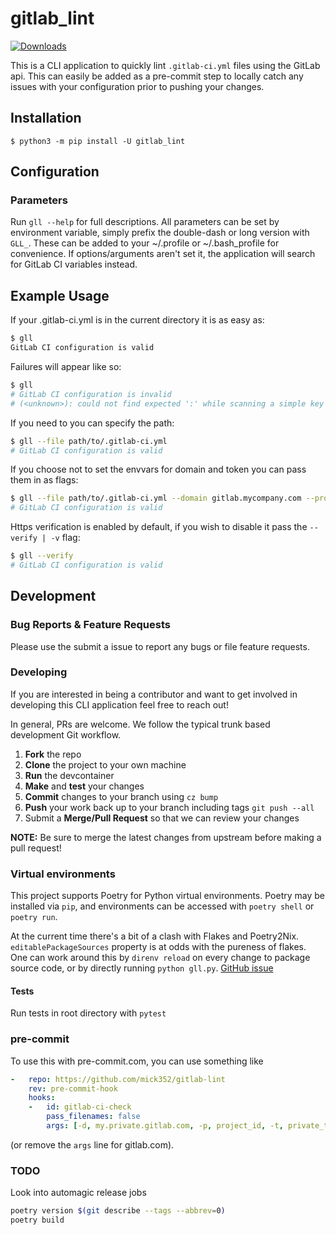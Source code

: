 # gitlab_lint

[![Downloads](https://pepy.tech/badge/gitlab-lint)](https://pepy.tech/project/gitlab-lint)

This is a CLI application to quickly lint `.gitlab-ci.yml` files using the GitLab api.
This can easily be added as a pre-commit step to locally catch any issues with your configuration prior to pushing your changes.

## Installation

`$ python3 -m pip install -U gitlab_lint`

## Configuration

### Parameters

Run `gll --help` for full descriptions.
All parameters can be set by environment variable, simply prefix the double-dash or long version with `GLL_`.
These can be added to your ~/.profile or ~/.bash_profile for convenience.
If options/arguments aren't set it, the application will search for GitLab CI variables instead.

## Example Usage

If your .gitlab-ci.yml is in the current directory it is as easy as:

```bash
$ gll
GitLab CI configuration is valid
```

Failures will appear like so:

```bash
$ gll
# GitLab CI configuration is invalid
# (<unknown>): could not find expected ':' while scanning a simple key at line 26 column 1
```

If you need to you can specify the path:

```bash
$ gll --file path/to/.gitlab-ci.yml
# GitLab CI configuration is valid
```

If you choose not to set the envvars for domain and token you can pass them in as flags:

```bash
$ gll --file path/to/.gitlab-ci.yml --domain gitlab.mycompany.com --project 1234 --token <gitlab personal token>
# GitLab CI configuration is valid
```

Https verification is enabled by default, if you wish to disable it pass the `--verify | -v` flag:

```bash
$ gll --verify
# GitLab CI configuration is valid
```

## Development

### Bug Reports & Feature Requests

Please use the submit a issue to report any bugs or file feature requests.

### Developing

<!--- pyml disable-next-line md013-->
If you are interested in being a contributor and want to get involved in developing this CLI application feel free to reach out!

In general, PRs are welcome. We follow the typical trunk based development Git workflow.

1. **Fork** the repo
1. **Clone** the project to your own machine
1. **Run** the devcontainer
1. **Make** and **test** your changes
1. **Commit** changes to your branch using `cz bump`
1. **Push** your work back up to your branch including tags `git push --all`
1. Submit a **Merge/Pull Request** so that we can review your changes

**NOTE:** Be sure to merge the latest changes from upstream before making a pull request!

### Virtual environments

This project supports Poetry for Python virtual environments.
Poetry may be installed via `pip`, and environments can be accessed with `poetry shell` or `poetry run`.

At the current time there's a bit of a clash with Flakes and Poetry2Nix.
`editablePackageSources` property is at odds with the pureness of flakes.
One can work around this by `direnv reload` on every change to package source code, or by directly running `python gll.py`.
[GitHub issue](https://github.com/nix-community/poetry2nix/issues/425)

#### Tests

Run tests in root directory with `pytest`

### pre-commit

To use this with pre-commit.com, you can use something like

```yaml
-   repo: https://github.com/mick352/gitlab-lint
    rev: pre-commit-hook
    hooks:
    -   id: gitlab-ci-check
        pass_filenames: false
        args: [-d, my.private.gitlab.com, -p, project_id, -t, private_token]
```

(or remove the `args` line for gitlab.com).

### TODO

Look into automagic release jobs

```Bash
poetry version $(git describe --tags --abbrev=0)
poetry build
```
